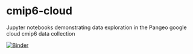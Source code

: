 # cmip6-cloud
Jupyter notebooks demonstrating data exploration in the Pangeo google cloud cmip6 data collection

[![Binder](https://binder.pangeo.io/badge_logo.svg)](https://binder.pangeo.io/v2/gh/naomi-henderson/cmip6-cloud/master)

